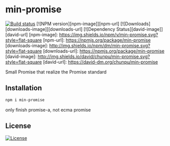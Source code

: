 min-promise
===

[![Build status][travis-image]][travis-url]
[![NPM version][npm-image]][npm-url]
[![Downloads][downloads-image]][downloads-url]
[![Dependency Status][david-image]][david-url]
[npm-image]: https://img.shields.io/npm/v/min-promise.svg?style=flat-square
[npm-url]: https://npmjs.org/package/min-promise
[downloads-image]: http://img.shields.io/npm/dm/min-promise.svg?style=flat-square
[downloads-url]: https://npmjs.org/package/min-promise
[david-image]: http://img.shields.io/david/chunpu/min-promise.svg?style=flat-square
[david-url]: https://david-dm.org/chunpu/min-promise


Small Promise that realize the Promise standard

Installation
---

```sh
npm i min-promise
```

only finish promise-a, not ecma promise

License
---

[![License][license-image]][license-url]

[travis-image]: https://img.shields.io/travis/chunpu/min-promise.svg?style=flat-square
[travis-url]: https://travis-ci.org/chunpu/min-promise
[license-image]: http://img.shields.io/npm/l/min-promise.svg?style=flat-square
[license-url]: #

